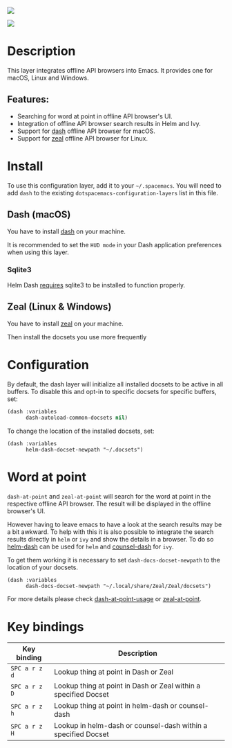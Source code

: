 ![](img/dash.png)

![](img/zeal.png)

# Description

This layer integrates offline API browsers into Emacs. It provides one
for macOS, Linux and Windows.

## Features:

-   Searching for word at point in offline API browser's UI.
-   Integration of offline API browser search results in Helm and Ivy.
-   Support for [dash](https://kapeli.com/dash) offline API browser for
    macOS.
-   Support for [zeal](https://zealdocs.org/) offline API browser for
    Linux.

# Install

To use this configuration layer, add it to your `~/.spacemacs`. You will
need to add `dash` to the existing `dotspacemacs-configuration-layers`
list in this file.

## Dash (macOS)

You have to install [dash](https://kapeli.com/dash) on your machine.

It is recommended to set the `HUD mode` in your Dash application
preferences when using this layer.

### Sqlite3

Helm Dash
[requires](https://github.com/areina/helm-dash#user-content-requirements)
sqlite3 to be installed to function properly.

## Zeal (Linux & Windows)

You have to install [zeal](https://zealdocs.org/) on your machine.

Then install the docsets you use more frequently

# Configuration

By default, the dash layer will initialize all installed docsets to be
active in all buffers. To disable this and opt-in to specific docsets
for specific buffers, set:

``` commonlisp
(dash :variables
      dash-autoload-common-docsets nil)
```

To change the location of the installed docsets, set:

``` elisp
(dash :variables
      helm-dash-docset-newpath "~/.docsets")
```

# Word at point

`dash-at-point` and `zeal-at-point` will search for the word at point in
the respective offline API browser. The result will be displayed in the
offline browser's UI.

However having to leave emacs to have a look at the search results may
be a bit awkward. To help with this it is also possible to integrate the
search results directly in `helm` or `ivy` and show the details in a
browser. To do so [helm-dash](https://github.com/dash-docs-el/helm-dash)
can be used for `helm` and
[counsel-dash](https://github.com/dash-docs-el/counsel-dash) for `ivy`.

To get them working it is necessary to set `dash-docs-docset-newpath` to
the location of your docsets.

``` elisp
(dash :variables
      dash-docs-docset-newpath "~/.local/share/Zeal/Zeal/docsets")
```

For more details please check
[dash-at-point-usage](https://github.com/stanaka/dash-at-point#Usage) or
[zeal-at-point](https://github.com/jinzhu/zeal-at-point).

# Key bindings

| Key binding   | Description                                                     |
|---------------|-----------------------------------------------------------------|
| `SPC a r z d` | Lookup thing at point in Dash or Zeal                           |
| `SPC a r z D` | Lookup thing at point in Dash or Zeal within a specified Docset |
| `SPC a r z h` | Lookup thing at point in helm-dash or counsel-dash              |
| `SPC a r z H` | Lookup in helm-dash or counsel-dash within a specified Docset   |
